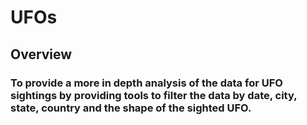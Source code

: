 # UFOs
## Overview

### To provide a more in depth analysis of the data for UFO sightings by providing tools to filter the data by date, city, state, country and the shape of the sighted UFO.
